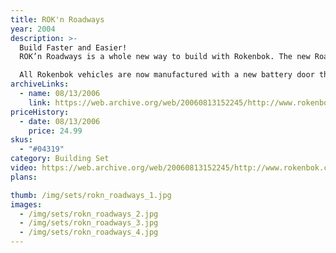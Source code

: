```yaml
---
title: ROK'n Roadways
year: 2004
description: >-
  Build Faster and Easier!
  ROK’n Roadways is a whole new way to build with Rokenbok. The new Roadways building pieces are self supporting, requiring many fewer beams and blocks to build a road or bridge. Build the coolest highways, causeways, or suspension bridge. Now you can build bigger, better Rokenbok buildings with a lot fewer pieces! Check out the roadway elements. They use so much less plastic than the ramps and deck plates they replace, and yet they guide your Rokenbok RC vehicles, eliminating the need for guard rails. Your Rokenbok buildings will require fewer pieces to build, and seeing inside to guide your vehicles along is easier and more fun. And younger Rokenbokers will find a lot more driving success too.

  All Rokenbok vehicles are now manufactured with a new battery door that is part of the ROK’n Roadways vehicle guide system. You will find two of these special battery doors included in each ROK’n Roadways for your older Rokenbok vehicles.
archiveLinks:
  - name: 08/13/2006
    link: https://web.archive.org/web/20060813152245/http://www.rokenbok.com/catalog/pd_bs_RokRoad.html
priceHistory:
  - date: 08/13/2006
    price: 24.99
skus:
  - "#04319"
category: Building Set
video: https://web.archive.org/web/20060813152245/http://www.rokenbok.com/vids/RoadwayRok307KbSec.wmv
plans:

thumb: /img/sets/rokn_roadways_1.jpg
images:
  - /img/sets/rokn_roadways_2.jpg
  - /img/sets/rokn_roadways_3.jpg
  - /img/sets/rokn_roadways_4.jpg
---
```

